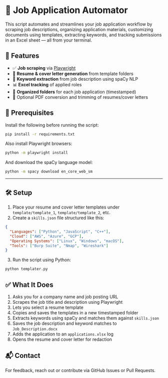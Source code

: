 # 📄 Job Application Automator

This script automates and streamlines your job application workflow by scraping job descriptions, organizing application materials, customizing documents using templates, extracting keywords, and tracking submissions in an Excel sheet — all from your terminal.

## 🚀 Features

- ✅ **Job scraping** via [Playwright](https://playwright.dev/)
- 📄 **Resume & cover letter generation** from template folders
- 🧠 **Keyword extraction** from job description using spaCy NLP
- 📊 **Excel tracking** of applied roles
- 📁 **Organized folders** for each job application (timestamped)
- 📝 Optional PDF conversion and trimming of resumes/cover letters

## 🧠 Prerequisites

Install the following before running the script:

```bash
pip install -r requirements.txt
```

Also install Playwright browsers:

```bash
python -m playwright install
```

And download the spaCy language model:

```bash
python -m spacy download en_core_web_sm
```

---

## 🛠️ Setup

1. Place your resume and cover letter templates under `template/template_1`, `template/template_2`, etc.
2. Create a `skills.json` file structured like this:

```json
{
  "Languages": ["Python", "JavaScript", "C++"],
  "Cloud": ["AWS", "Azure", "GCP"],
  "Operating Systems": ["Linux", "Windows", "macOS"],
  "Tools": ["Burp Suite", "Nmap", "Wireshark"]
}
```

3. Run the script using Python:

```bash
python templater.py
```

## ✅ What It Does

1. Asks you for a company name and job posting URL
2. Scrapes the job title and description using Playwright
3. Lets you select a resume template
4. Copies and saves the templates in a new timestamped folder
5. Extracts keywords using spaCy and matches them against `skills.json`
6. Saves the job description and keyword matches to `Job_Description.docx`
7. Adds the application to an `applications.xlsx` log
8. Opens the resume and cover letter for redaction

## 📬 Contact

For feedback, reach out or contribute via GitHub Issues or Pull Requests.

